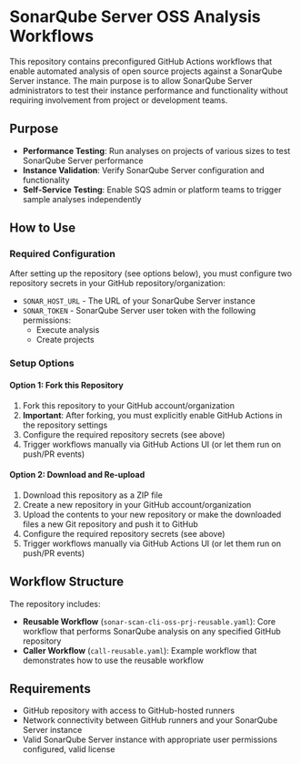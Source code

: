 # SonarQube Server OSS Analysis Workflows

This repository contains preconfigured GitHub Actions workflows that enable automated analysis of open source projects against a SonarQube Server instance. The main purpose is to allow SonarQube Server administrators to test their instance performance and functionality without requiring involvement from project or development teams.

## Purpose

- **Performance Testing**: Run analyses on projects of various sizes to test SonarQube Server performance
- **Instance Validation**: Verify SonarQube Server configuration and functionality
- **Self-Service Testing**: Enable SQS admin or platform teams to trigger sample analyses independently

## How to Use

### Required Configuration

After setting up the repository (see options below), you must configure two repository secrets in your GitHub repository/organization:

- `SONAR_HOST_URL` - The URL of your SonarQube Server instance
- `SONAR_TOKEN` - SonarQube Server user token with the following permissions:
  - Execute analysis
  - Create projects

### Setup Options

#### Option 1: Fork this Repository
1. Fork this repository to your GitHub account/organization
2. **Important**: After forking, you must explicitly enable GitHub Actions in the repository settings
3. Configure the required repository secrets (see above)
4. Trigger workflows manually via GitHub Actions UI (or let them run on push/PR events)

#### Option 2: Download and Re-upload
1. Download this repository as a ZIP file
2. Create a new repository in your GitHub account/organization
3. Upload the contents to your new repository or make the downloaded files a new Git repository and push it to GitHub
4. Configure the required repository secrets (see above)
5. Trigger workflows manually via GitHub Actions UI (or let them run on push/PR events)

## Workflow Structure

The repository includes:
- **Reusable Workflow** (`sonar-scan-cli-oss-prj-reusable.yaml`): Core workflow that performs SonarQube analysis on any specified GitHub repository
- **Caller Workflow** (`call-reusable.yaml`): Example workflow that demonstrates how to use the reusable workflow

## Requirements

- GitHub repository with access to GitHub-hosted runners
- Network connectivity between GitHub runners and your SonarQube Server instance
- Valid SonarQube Server instance with appropriate user permissions configured, valid license
